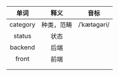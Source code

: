 |   单词   |    释义    |    音标     |
| :------: | :--------: | :---------: |
| category | 种类，范畴 | /ˈkætəɡəri/ |
|  status  |    状态    |             |
| backend  |    后端    |             |
|  front   |    前端    |             |
|          |            |             |
|          |            |             |

